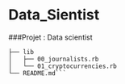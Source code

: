 # Data_Sientist

###Projet : Data scientist

```Data_Sientist
├── lib
│   ├── 00_journalists.rb
│   └── 01_cryptocurrencies.rb
└── README.md```